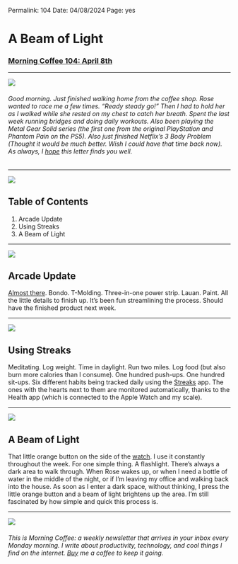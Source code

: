 
Permalink: 104
Date: 04/08/2024
Page: yes

# A Beam of Light

### [Morning Coffee 104: April 8th](https://nashp.com/104)

---- 

![](https://imgur.com/7XVXJIA.jpg)

###### Good morning. Just finished walking home from the coffee shop. Rose wanted to race me a few times. “Ready steady go!” Then I had to hold her as I walked while she rested on my chest to catch her breath. Spent the last week running bridges and doing daily workouts. Also been playing the Metal Gear Solid series (the first one from the original PlayStation and Phantom Pain on the PS5). Also just finished Netflix’s 3 Body Problem (Thought it would be much better. Wish I could have that time back now). As always, I [hope](mailto:nashp@me.com) this letter finds you well.

---- 

![](https://i.imgur.com/eO2hcg2.jpg)

## Table of Contents

1. Arcade Update
2. Using Streaks
3. A Beam of Light

---- 

![](https://imgur.com/bSzrEjo.jpg)

## Arcade Update

[Almost there](https://nashp.com/103). Bondo. T-Molding. Three-in-one power strip. Lauan. Paint. All the little details to finish up. It’s been fun streamlining the process. Should have the finished product next week.

---- 

![](https://imgur.com/gBopPi5.jpg)

## Using Streaks

Meditating. Log weight. Time in daylight. Run two miles. Log food (but also burn more calories than I consume). One hundred push-ups. One hundred sit-ups. Six different habits being tracked daily using the [Streaks](https://apps.apple.com/app/id963034692) app. The ones with the hearts next to them are monitored automatically, thanks to the Health app (which is connected to the Apple Watch and my scale).

---- 

![](https://imgur.com/wCTCs9f.jpg)

## A Beam of Light

That little orange button on the side of the [watch](https://www.apple.com/apple-watch-ultra-2/). I use it constantly throughout the week. For one simple thing. A flashlight. There’s always a dark area to walk through. When Rose wakes up, or when I need a bottle of water in the middle of the night, or if I’m leaving my office and walking back into the house. As soon as I enter a dark space, without thinking, I press the little orange button and a beam of light brightens up the area. I’m still fascinated by how simple and quick this process is.

---- 

![](https://i.imgur.com/MwejBou.jpg)

###### This is Morning Coffee: a weekly newsletter that arrives in your inbox every Monday morning. I write about productivity, technology, and cool things I find on the internet. [Buy](https://buy.stripe.com/fZe4jqd135LRc4U4gj) me a coffee to keep it going.
